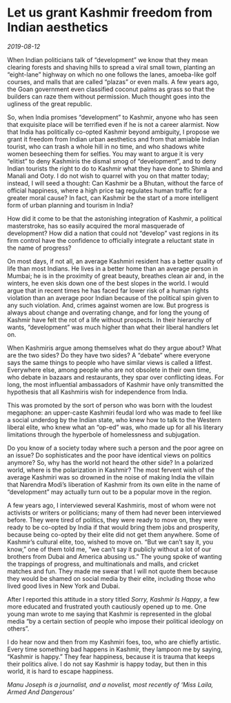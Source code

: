 # Let us grant Kashmir freedom from Indian aesthetics

*2019-08-12*

When Indian politicians talk of “development” we know that they mean
clearing forests and shaving hills to spread a viral small town,
planting an “eight-lane” highway on which no one follows the lanes,
amoeba-like golf courses, and malls that are called “plazas” or even
malls. A few years ago, the Goan government even classified coconut
palms as grass so that the builders can raze them without permission.
Much thought goes into the ugliness of the great republic.

So, when India promises “development” to Kashmir, anyone who has seen
that exquisite place will be terrified even if he is not a career
alarmist. Now that India has politically co-opted Kashmir beyond
ambiguity, I propose we grant it freedom from Indian urban aesthetics
and from that amiable Indian tourist, who can trash a whole hill in no
time, and who shadows white women beseeching them for selfies. You may
want to argue it is very “elitist” to deny Kashmiris the dismal smog of
“development”, and to deny Indian tourists the right to do to Kashmir
what they have done to Shimla and Manali and Ooty. I do not wish to
quarrel with you on that matter today; instead, I will seed a thought:
Can Kashmir be a Bhutan, without the farce of official happiness, where
a high price tag regulates human traffic for a greater moral cause? In
fact, can Kashmir be the start of a more intelligent form of urban
planning and tourism in India?

How did it come to be that the astonishing integration of Kashmir, a
political masterstroke, has so easily acquired the moral masquerade of
development? How did a nation that could not “develop” vast regions in
its firm control have the confidence to officially integrate a reluctant
state in the name of progress?

On most days, if not all, an average Kashmiri resident has a better
quality of life than most Indians. He lives in a better home than an
average person in Mumbai; he is in the proximity of great beauty,
breathes clean air and, in the winters, he even skis down one of the
best slopes in the world. I would argue that in recent times he has
faced far lower risk of a human rights violation than an average poor
Indian because of the political spin given to any such violation. And,
crimes against women are low. But progress is always about change and
overrating change, and for long the young of Kashmir have felt the rot
of a life without prospects. In their hierarchy of wants, “development”
was much higher than what their liberal handlers let on.

When Kashmiris argue among themselves what do they argue about? What are
the two sides? Do they have two sides? A “debate” where everyone says
the same things to people who have similar views is called a litfest.
Everywhere else, among people who are not obsolete in their own time,
who debate in bazaars and restaurants, they spar over conflicting ideas.
For long, the most influential ambassadors of Kashmir have only
transmitted the hypothesis that all Kashmiris wish for independence from
India.

This was promoted by the sort of person who was born with the loudest
megaphone: an upper-caste Kashmiri feudal lord who was made to feel like
a social underdog by the Indian state, who knew how to talk to the
Western liberal elite, who knew what an “op-ed” was, who made up for all
his literary limitations through the hyperbole of homelessness and
subjugation.

Do you know of a society today where such a person and the poor agree on
an issue? Do sophisticates and the poor have identical views on politics
anymore? So, why has the world not heard the other side? In a polarized
world, where is the polarization in Kashmir? The most fervent wish of
the average Kashmiri was so drowned in the noise of making India the
villain that Narendra Modi’s liberation of Kashmir from its own elite in
the name of “development” may actually turn out to be a popular move in
the region.

A few years ago, I interviewed several Kashmiris, most of whom were not
activists or writers or politicians; many of them had never been
interviewed before. They were tired of politics, they were ready to move
on, they were ready to be co-opted by India if that would bring them
jobs and prosperity, because being co-opted by their elite did not get
them anywhere. Some of Kashmir’s cultural elite, too, wished to move on.
“But we can’t say it, you know,” one of them told me, “we can’t say it
publicly without a lot of our brothers from Dubai and America abusing
us.” The young spoke of wanting the trappings of progress, and
multinationals and malls, and cricket matches and fun. They made me
swear that I will not quote them because they would be shamed on social
media by their elite, including those who lived good lives in New York
and Dubai.

After I reported this attitude in a story titled *Sorry, Kashmir Is
Happy*, a few more educated and frustrated youth cautiously opened up to
me. One young man wrote to me saying that Kashmir is represented in the
global media “by a certain section of people who impose their political
ideology on others”.

I do hear now and then from my Kashmiri foes, too, who are chiefly
artistic. Every time something bad happens in Kashmir, they lampoon me
by saying, “Kashmir is happy.” They fear happiness, because it is trauma
that keeps their politics alive. I do not say Kashmir is happy today,
but then in this world, it is hard to escape happiness.

*Manu Joseph is a journalist, and a novelist, most recently of ‘Miss
Laila, Armed And Dangerous’*
